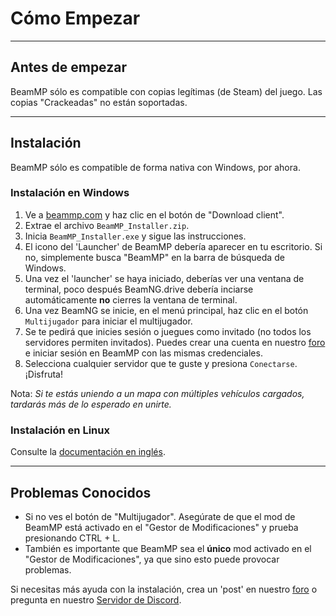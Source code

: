 # Cómo Empezar

---

## **Antes de empezar**

BeamMP sólo es compatible con copias legítimas (de Steam) del juego. Las copias "Crackeadas" no están soportadas.

---

## **Instalación**

BeamMP sólo es compatible de forma nativa con Windows, por ahora.

### **Instalación en Windows**

1. Ve a [beammp.com](https://beammp.com/) y haz clic en el botón de "Download client".
2. Extrae el archivo `BeamMP_Installer.zip`.
3. Inicia `BeamMP_Installer.exe` y sigue las instrucciones.
4. El icono del 'Launcher' de BeamMP debería aparecer en tu escritorio. Si no, simplemente busca "BeamMP" en la barra de búsqueda de Windows.
5. Una vez el 'launcher' se haya iniciado, deberías ver una ventana de terminal, poco después BeamNG.drive debería inciarse automáticamente **no** cierres la ventana de terminal.
6. Una vez BeamNG se inicie, en el menú principal, haz clic en el botón `Multijugador` para iniciar el multijugador.
7. Se te pedirá que inicies sesión o juegues como invitado (no todos los servidores permiten invitados). Puedes crear una cuenta en nuestro [foro](https://forum.beammp.com) e iniciar sesión en BeamMP con las mismas credenciales.
8. Selecciona cualquier servidor que te guste y presiona `Conectarse`. ¡Disfruta!

Nota: *Si te estás uniendo a un mapa con múltiples vehículos cargados, tardarás más de lo esperado en unirte.*

### **Instalación en Linux**

Consulte la [documentación en inglés](https://docs.beammp.com/game/getting-started/#2b-linux-installation).

---

## **Problemas Conocidos**

- Si no ves el botón de "Multijugador". Asegúrate de que el mod de BeamMP está activado en el "Gestor de Modificaciones" y prueba presionando CTRL + L.
- También es importante que BeamMP sea el **único** mod activado en el "Gestor de Modificaciones", ya que sino esto puede provocar problemas.

Si necesitas más ayuda con la instalación, crea un 'post' en nuestro  [foro](https://forum.beammp.com) o pregunta en nuestro [Servidor de Discord](https://discord.gg/beammp).
